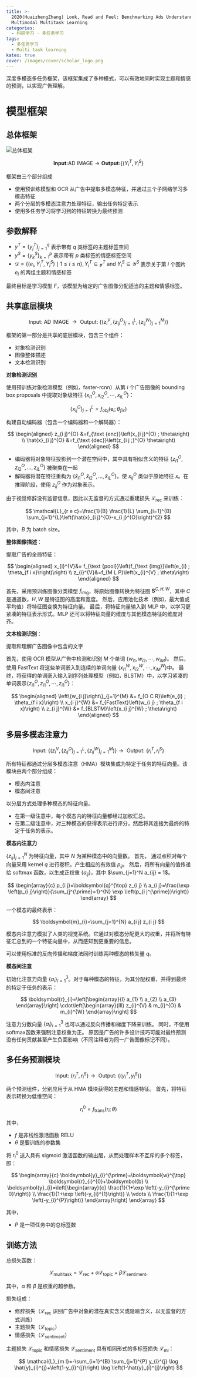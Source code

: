 ```yaml
---
title: >-
  2020(HuaizhengZhang) Look, Read and Feel: Benchmarking Ads Understanding with
  Multimodal Multitask Learning
categories: 
  - 科研学习 - 多任务学习
tags:
  - 多任务学习
  - Multi task learning
katex: true
cover: /images/cover/scholar_logo.png
---
```


深度多模态多任务框架，该框架集成了多种模式，可以有效地同时实现主题和情感的预测，以实现广告理解。

# 模型框架

## 总体框架

![总体框架](/images/2020-HuaizhengZhang-Look-Read-and-Feel-Benchmarking-Ads-Understanding-with-Multimodal-Multitask-Learning/2020-11-08-10-21-41.png)

$$
\textbf{Input:} \text{AD IMAGE} \rightarrow \textbf{Output:} \{(Y_i^T, Y_i^S\}
$$

框架由三个部分组成

  - 使用预训练模型和 OCR 从广告中提取多模态特征，并通过三个子网络学习多模态特征
  - 两个分层的多模态注意力处理特征，输出任务特定表示
  - 使用多任务学习将学习到的特征转换为最终预测

## 参数解释

- $y^{T}=\left\{y_{j}^{T}\right\}_{j=1}^{q}$ 表示带有 $q$ 类标签的主题标签空间
- $y^{S}=\left\{y_{k}^{S}\right\}_{k=1}^{p}$ 表示带有 $p$ 类标签的情感标签空间
- $\mathcal{D}=\left\{\left(e_{i}, Y_{i}^{T}, Y_{i}^{S}\right) \mid 1 \leq i \leq n\right\}, Y_{i}^{T} \subseteq \mathcal{y}^{T} \text{ and } Y_{i}^{S} \subseteq \mathcal{Y}^{S}$ 表示关于第 $i$ 个图片 $e_i$ 的两组主题和情感标签

最终目标是学习模型 $F$，该模型为给定的广告图像分配适当的主题和情感标签。

## 共享底层模块

$$
\text { Input: AD IMAGE } \rightarrow \text { Output: }\left\{\left(z_{i}^{V},\left\{z_{i j}^{O}\right\}_{j=1}^{L},\left\{z_{i j}^{W}\right\}_{j=1}^{M}\right)\right\}
$$

框架的第一部分是共享的底层模块，包含三个组件：

  - 对象检测识别
  - 图像整体描述
  - 文本检测识别

**对象检测识别**

使用预训练对象检测模型（例如，faster-rcnn）从第 $i$ 个广告图像的 bounding box proposals 中提取对象级特征 $\{x_{i1}^O, x_ {i2} ^ O,\cdots, x_ {iL} ^ O\}$：

$$
\left\{x_{i j}^{O}\right\}_{j=1}^{L}=f_{o b j}\left(\mathrm{e}_{i} ; \theta_{f i x}\right)
$$

构建自动编码器（包含一个编码器和一个解码器）：

$$
\begin{aligned}
z_{i j}^{O} &=f_{\text {enc}}\left(x_{i j}^{O} ; \theta\right) \\
\hat{x}_{i j}^{O} &=f_{\text {dec}}\left(z_{i j ;}^{O} \theta\right)
\end{aligned}
$$

- 编码器将对象特征投影到一个潜在空间中，其中具有相似含义的特征 $\left\{z_{i 1}^{O}, z_{i 2}^{O}, \ldots, z_{i L}^{O}\right\}$ 被聚类在一起
- 解码器将潜在特征重构为 $\left\{\hat{x}_{i 1}^{O}, \hat{x}_{i 2}^{O}, \ldots, \hat{x}_{i L}^{O}\right\}$，使 $x_{ij}^O$ 类似于原始特征 $x$。在推理阶段，使用 $z_{ij}^O$ 作为对象表示。

由于视觉修辞没有监督信息，因此以无监督的方式通过重建损失 $\mathcal{L}_{\text{rec}}$ 来训练：

$$
\mathcal{L}_{r e c}=\frac{1}{B} \frac{1}{L} \sum_{i=1}^{B} \sum_{j=1}^{L}\left(\hat{x}_{i j}^{O}-x_{i j}^{O}\right)^{2}
$$

其中，$B$ 为 batch size。

**整体图像描述**：

提取广告的全局特征：

$$
\begin{aligned}
x_{i}^{V}&= f_{\text {pool}}\left(f_{\text {img}}\left(e_{i} ; \theta_{f i x}\right)\right) \\
 z_{i}^{V}&=f_{M L P}\left(x_{i}^{V} ; \theta\right)
\end{aligned}
$$

首先，采用预训练图像分类模型 $f_{\text{img}}$，将原始图像转换为特征图 $\mathbf{S}^{C, H, W}$，其中 $C$ 是通道数，$H, W$ 是特征图的高度和宽度。
然后，应用池化技术（例如，最大值或平均值）将特征图变换为特征向量。 
最后，将特征向量输入到 MLP 中，以学习更紧凑的特征表示形式。MLP 还可以将特征向量的维度与其他模态特征的维度对齐。

**文本检测识别**：

提取和理解广告图像中包含的文字

首先，使用 OCR 模型从广告中检测和识别 $M$ 个单词 $\{w_{i1}, w_{i2}, \cdots, w_{iM}\}$。
然后，使用 FastText 将这些单词嵌入到连续的单词向量 $\{x_{i1}^W, x_{i2}^W,\cdots, x_{iM}^W\}$中。
最终，将获得的单词嵌入输入到序列处理模型（例如，BLSTM）中，以学习紧凑的单词表示$\{z_{i1}^O, z_{i1}^O,\cdots, z_{i1}^O\}$：

$$
\begin{aligned}
\left\{w_{i j}\right\}_{j=1}^{M} &= f_{O C R}\left(e_{i} ; \theta_{f i x}\right) \\
x_{i j}^{W} &= f_{FastText}\left(w_{i j} ; \theta_{f i x}\right) \\
z_{i j}^{W} &= f_{BLSTM}\left(x_{i j}^{W} ; \theta\right)
\end{aligned}
$$

## 多层多模态注意力

$$
\text { Input: } \left\{\left(z_{i}^{V},\left\{z_{i j}^{O}\right\}_{j=1}^{L},\left\{z_{i j}^{W}\right\}_{j=1}^{M}\right)\right\} \rightarrow \text { Output: } \{r_i^T, r_i^S\}
$$

所有特征都通过分层多模态注意（HMA）模块集成为特定于任务的特征向量。该模块由两个部分组成：
  - 模态内注意
  - 模态间注意

以分层方式处理多种模态的特征向量。 
  - 在第一级注意中，每个模态内的特征向量都经过加权汇总。
  - 在第二级注意中，对三种模态的获得表示进行评分，然后将其连接为最终的特定于任务的表示。

**模态内注意力**

$\{z_{ij}\}_{j=1}^N$ 为特征向量，其中 $N$ 为某种模态中的向量数。
首先， 通过点积对每个向量采用 kernel $q$ 进行卷积，产生相应的有效值 $p_{ij}$。
然后，将所有向量的值传递给 softmax 函数，以生成正权重 $\{a_{ij}\}$，其中 $\sum_{j=1}^N a_{ij} = 1$。

$$
\begin{array}{c}
p_{i j}=\boldsymbol{q}^{\top} z_{i j} \\
a_{i j}=\frac{\exp \left(p_{i j}\right)}{\sum_{j^{\prime}=1}^{N} \exp \left(p_{i j^{\prime}}\right)}
\end{array}
$$

一个模态的最终表示：

$$
\boldsymbol{m}_{i}=\sum_{j=1}^{N} a_{i j} z_{i j}
$$

模态内注意力模拟了人类的视觉系统。它通过对模态分配更大的权重，并将所有特征汇总到的一个特征向量中，从而感知到更重要的信息。

可以使用标准的反向传播和梯度法同时训练两种模态的核矢量 $q$。 

**模态间注意**

初始化注意力向量 $\{a_i\}_{i=1}^3$。对于每种模态的特征，为其分配权重，并得到最终的特定于任务的表示：

$$
\boldsymbol{r}_{i}=\left[\begin{array}{l}
a_{1} \\
a_{2} \\
a_{3}
\end{array}\right] \cdot\left[\begin{array}{lll}
z_{i}^{V} & m_{i}^{O} & m_{i}^{W}
\end{array}\right]
$$

注意力分数向量 $\{a_i\}_{i=1}^3$ 也可以通过反向传播和梯度下降来训练。
同时，不使用softmax函数来强制注意权重为正。 原因是广告的许多设计技巧可能对最终预测没有任何贡献甚至产生负面影响（不同注释者为同一广告图像标记不同）。

## 多任务预测模块

$$
\text { Input: }\left\{r_{i}^{T}, r_{i}^{S}\right\} \rightarrow \text { Output: }\left\{\left(y_{i}^{T}, y_{i}^{S}\right)\right\}
$$

两个预测组件，分别应用于从 HMA 模块获得的主题和情感特征。 首先，将特征表示转换为低维空间：

$$
r_{i}^{0}=f_{\text {trans}}\left(r_{i} ; \theta\right)
$$

其中，
  - $f$ 是非线性激活函数 RELU
  - $\theta$ 是要训练的参数集

将 $r_i^0$ 送入具有 sigmoid 激活函数的输出层，从而处理样本不互斥的多个标签，即：

$$
\begin{array}{c}
\boldsymbol{y}_{i}^{\prime}=\boldsymbol{w}^{\top} \boldsymbol{r}_{i}^{0}+\boldsymbol{b} \\
\boldsymbol{y}_{i}=\left[\begin{array}{c}
\frac{1}{1+\exp \left(-y_{i}^{\prime 0}\right)} \\
\frac{1}{1+\exp \left(-y_{i}^{1}\right)} \\
\vdots \\
\frac{1}{1+\exp \left(-y_{i}^{P}\right)}
\end{array}\right]
\end{array}
$$

其中，
  - $P$ 是一项任务中的总标签数

## 训练方法

总损失函数：

$$
\mathcal{L}_{\text {multitask}}=\mathcal{L}_{\text {rec}}+\alpha \mathcal{L}_{\text {topic}}+\beta \mathcal{L}_{\text {sentiment}},
$$

其中，$\alpha$ 和 $\beta$ 是权重的超参数。

损失组成：
  - 修辞损失（$\mathcal{L}_{\text{rec}}$ 识别广告中对象的潜在真实含义或隐喻含义，以无监督的方式训练）
  - 主题损失（$\mathcal{L}_{\text{topic}}$）
  - 情感损失（$\mathcal{L}_{\text{sentiment}}$）

主题损失 $\mathcal{L}_{\text{topic}}$ 和情感损失 $\mathcal{L}_{\text{sentiment}}$ 具有相同形式的多标签损失 $\mathcal{L}_{\text{ml}}$：

$$
\mathcal{L}_{m l}=-\sum_{i=1}^{B} \sum_{j=1}^{P} y_{i}^{j} \log \hat{y}_{i}^{j}+\left(1-y_{i}^{j}\right) \log \left(1-\hat{y}_{i}^{j}\right)
$$


